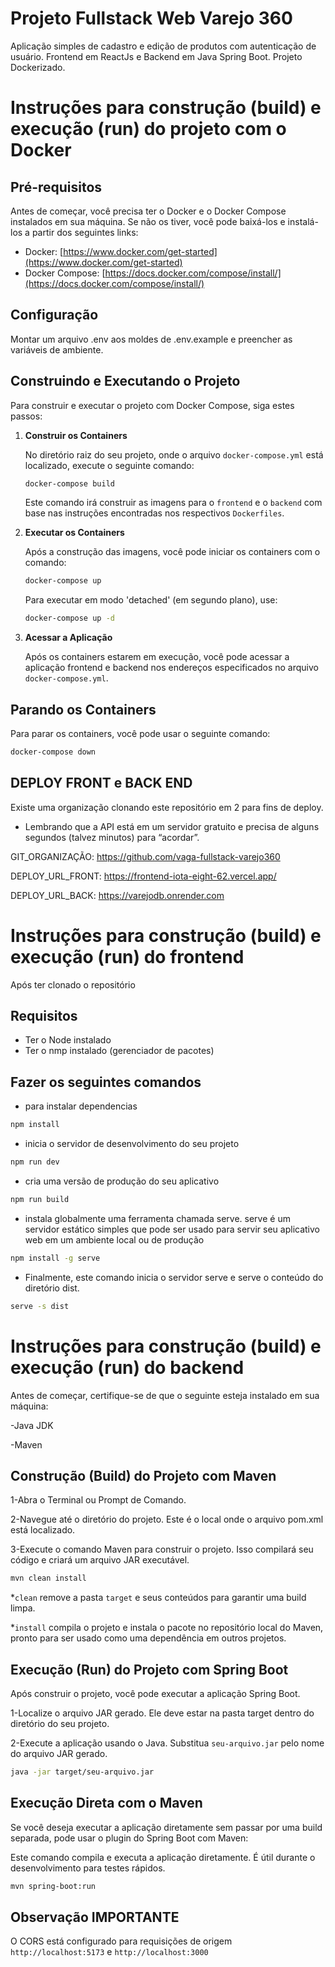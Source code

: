 # Projeto Fullstack Web Varejo 360

Aplicação simples de cadastro e edição de produtos com autenticação de usuário. Frontend em ReactJs e Backend em Java Spring Boot. Projeto Dockerizado.

# Instruções para construção (build) e execução (run) do projeto com o Docker

## Pré-requisitos

Antes de começar, você precisa ter o Docker e o Docker Compose instalados em sua máquina. Se não os tiver, você pode baixá-los e instalá-los a partir dos seguintes links:

- Docker: [https://www.docker.com/get-started](https://www.docker.com/get-started)
- Docker Compose: [https://docs.docker.com/compose/install/](https://docs.docker.com/compose/install/)

## Configuração

Montar um arquivo .env aos moldes de .env.example e preencher as variáveis de ambiente.

## Construindo e Executando o Projeto

Para construir e executar o projeto com Docker Compose, siga estes passos:

1. **Construir os Containers**

    No diretório raiz do seu projeto, onde o arquivo `docker-compose.yml` está localizado, execute o seguinte comando:

    ```bash
    docker-compose build
    ```

    Este comando irá construir as imagens para o `frontend` e o `backend` com base nas instruções encontradas nos respectivos `Dockerfiles`.

2. **Executar os Containers**

    Após a construção das imagens, você pode iniciar os containers com o comando:

    ```bash
    docker-compose up
    ```

    Para executar em modo 'detached' (em segundo plano), use:

    ```bash
    docker-compose up -d
    ```

3. **Acessar a Aplicação**

    Após os containers estarem em execução, você pode acessar a aplicação frontend e backend nos endereços especificados no arquivo `docker-compose.yml`.

## Parando os Containers

Para parar os containers, você pode usar o seguinte comando: 

```bash
docker-compose down
```


## DEPLOY FRONT e BACK END

Existe uma organização clonando este repositório em 2 para fins de deploy.

* Lembrando que a API está em um servidor gratuito e precisa de alguns segundos (talvez minutos) para “acordar”.

GIT_ORGANIZAÇÃO: https://github.com/vaga-fullstack-varejo360

DEPLOY_URL_FRONT: https://frontend-iota-eight-62.vercel.app/

DEPLOY_URL_BACK: https://varejodb.onrender.com
    

# Instruções para construção (build) e execução (run) do frontend

Após ter clonado o repositório

## Requisitos

- Ter o Node instalado
- Ter o nmp instalado (gerenciador de pacotes)

## Fazer os seguintes comandos

* para instalar dependencias
```bash
npm install
```
* inicia o servidor de desenvolvimento do seu projeto
```bash
npm run dev
```
* cria uma versão de produção do seu aplicativo
```bash
npm run build
```
* instala globalmente uma ferramenta chamada serve. serve é um servidor estático simples que pode ser usado para servir seu aplicativo web em um ambiente local ou de produção
```bash
npm install -g serve
```
*  Finalmente, este comando inicia o servidor serve e serve o conteúdo do diretório dist.
```bash
serve -s dist
```

# Instruções para construção (build) e execução (run) do backend

Antes de começar, certifique-se de que o seguinte esteja instalado em sua máquina:

-Java JDK

-Maven

## Construção (Build) do Projeto com Maven

1-Abra o Terminal ou Prompt de Comando.

2-Navegue até o diretório do projeto. Este é o local onde o arquivo pom.xml está localizado.

3-Execute o comando Maven para construir o projeto. Isso compilará seu código e criará um arquivo JAR executável.

```bash
mvn clean install
```
*`clean` remove a pasta `target` e seus conteúdos para garantir uma build limpa.

*`install` compila o projeto e instala o pacote no repositório local do Maven, pronto para ser usado como uma dependência em outros projetos.

## Execução (Run) do Projeto com Spring Boot

Após construir o projeto, você pode executar a aplicação Spring Boot.

1-Localize o arquivo JAR gerado. Ele deve estar na pasta target dentro do diretório do seu projeto.

2-Execute a aplicação usando o Java. Substitua `seu-arquivo.jar` pelo nome do arquivo JAR gerado.

```bash
java -jar target/seu-arquivo.jar
```

## Execução Direta com o Maven

Se você deseja executar a aplicação diretamente sem passar por uma build separada, pode usar o plugin do Spring Boot com Maven:

Este comando compila e executa a aplicação diretamente. É útil durante o desenvolvimento para testes rápidos.

```bash
mvn spring-boot:run
```

## Observação IMPORTANTE

O CORS está configurado para requisições de origem `http://localhost:5173` e `http://localhost:3000`




